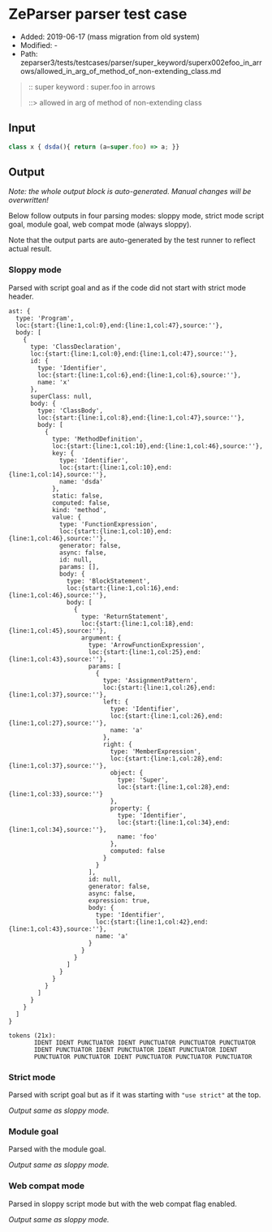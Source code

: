 # ZeParser parser test case

- Added: 2019-06-17 (mass migration from old system)
- Modified: -
- Path: zeparser3/tests/testcases/parser/super_keyword/superx002efoo_in_arrows/allowed_in_arg_of_method_of_non-extending_class.md

> :: super keyword : super.foo in arrows
>
> ::> allowed in arg of method of non-extending class

## Input

`````js
class x { dsda(){ return (a=super.foo) => a; }}
`````

## Output

_Note: the whole output block is auto-generated. Manual changes will be overwritten!_

Below follow outputs in four parsing modes: sloppy mode, strict mode script goal, module goal, web compat mode (always sloppy).

Note that the output parts are auto-generated by the test runner to reflect actual result.

### Sloppy mode

Parsed with script goal and as if the code did not start with strict mode header.

`````
ast: {
  type: 'Program',
  loc:{start:{line:1,col:0},end:{line:1,col:47},source:''},
  body: [
    {
      type: 'ClassDeclaration',
      loc:{start:{line:1,col:0},end:{line:1,col:47},source:''},
      id: {
        type: 'Identifier',
        loc:{start:{line:1,col:6},end:{line:1,col:6},source:''},
        name: 'x'
      },
      superClass: null,
      body: {
        type: 'ClassBody',
        loc:{start:{line:1,col:8},end:{line:1,col:47},source:''},
        body: [
          {
            type: 'MethodDefinition',
            loc:{start:{line:1,col:10},end:{line:1,col:46},source:''},
            key: {
              type: 'Identifier',
              loc:{start:{line:1,col:10},end:{line:1,col:14},source:''},
              name: 'dsda'
            },
            static: false,
            computed: false,
            kind: 'method',
            value: {
              type: 'FunctionExpression',
              loc:{start:{line:1,col:10},end:{line:1,col:46},source:''},
              generator: false,
              async: false,
              id: null,
              params: [],
              body: {
                type: 'BlockStatement',
                loc:{start:{line:1,col:16},end:{line:1,col:46},source:''},
                body: [
                  {
                    type: 'ReturnStatement',
                    loc:{start:{line:1,col:18},end:{line:1,col:45},source:''},
                    argument: {
                      type: 'ArrowFunctionExpression',
                      loc:{start:{line:1,col:25},end:{line:1,col:43},source:''},
                      params: [
                        {
                          type: 'AssignmentPattern',
                          loc:{start:{line:1,col:26},end:{line:1,col:37},source:''},
                          left: {
                            type: 'Identifier',
                            loc:{start:{line:1,col:26},end:{line:1,col:27},source:''},
                            name: 'a'
                          },
                          right: {
                            type: 'MemberExpression',
                            loc:{start:{line:1,col:28},end:{line:1,col:37},source:''},
                            object: {
                              type: 'Super',
                              loc:{start:{line:1,col:28},end:{line:1,col:33},source:''}
                            },
                            property: {
                              type: 'Identifier',
                              loc:{start:{line:1,col:34},end:{line:1,col:34},source:''},
                              name: 'foo'
                            },
                            computed: false
                          }
                        }
                      ],
                      id: null,
                      generator: false,
                      async: false,
                      expression: true,
                      body: {
                        type: 'Identifier',
                        loc:{start:{line:1,col:42},end:{line:1,col:43},source:''},
                        name: 'a'
                      }
                    }
                  }
                ]
              }
            }
          }
        ]
      }
    }
  ]
}

tokens (21x):
       IDENT IDENT PUNCTUATOR IDENT PUNCTUATOR PUNCTUATOR PUNCTUATOR
       IDENT PUNCTUATOR IDENT PUNCTUATOR IDENT PUNCTUATOR IDENT
       PUNCTUATOR PUNCTUATOR IDENT PUNCTUATOR PUNCTUATOR PUNCTUATOR
`````

### Strict mode

Parsed with script goal but as if it was starting with `"use strict"` at the top.

_Output same as sloppy mode._

### Module goal

Parsed with the module goal.

_Output same as sloppy mode._

### Web compat mode

Parsed in sloppy script mode but with the web compat flag enabled.

_Output same as sloppy mode._
